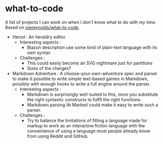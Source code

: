 # what-to-code
A list of projects I can work on when I don't know what to do with my time. Based on [joereynolds/what-to-code](https://github.com/joereynolds/what-to-code).

* Herod : An heraldry editor.
	* Interesting aspects :
		* Blazon description use some kind of plain-text language with its own syntax
	* Challenges :
		* This could easily become an SVG nightmare just for partitions
		* Sizes of the charges?
* Markdown Adventure : A choose-your-own-adventure spec and parser to make it possible to write simple text-based games in Markdown, possibly with enough hooks to write a full engine around the parser.
	* Interesting aspects :
		* Markdown is surprisingly well-suited to this, once you substitute the right syntaxtic constructs to fulfll the right functions.
		* Markdown parsing lib Marked could make it easy to write such a parser.
	* Challenges :
		* Try to balance the limitations of fitting a language made for markup to work as an interactive fiction language with the conveinience of using a language most people already know from using Reddit and GitHub.
